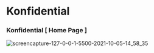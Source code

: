 # Konfidential
### Konfidential [ Home Page ]

![screencapture-127-0-0-1-5500-2021-10-05-14_58_35](https://user-images.githubusercontent.com/64412852/136041180-a0c0e484-5a43-4dd6-9cad-d812f11d1c69.png)



